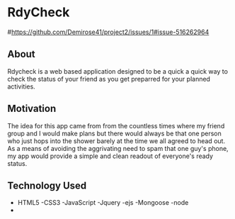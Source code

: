 # RdyCheck
#https://github.com/Demirose41/project2/issues/1#issue-516262964
## About
Rdycheck is a web based application designed to be a quick a quick way to check the status of your friend as you get preparred for your planned activities. 

## Motivation
The idea for this app came from from the countless times where my friend group and I would make plans but there would always be that one person who just hops into the shower barely at the time we all agreed to head out. As a means of avoiding the aggrivating need to spam that one guy's phone, my app would provide a simple and clean readout of everyone's ready status.  
## Technology Used 
- HTML5
-CSS3
-JavaScript
-Jquery
-ejs
-Mongoose
-node 
-


